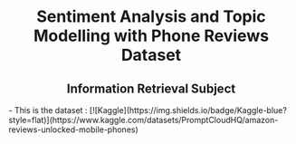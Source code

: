 <div id="header" align="center">
  <h1><strong>Sentiment Analysis and Topic Modelling with Phone Reviews Dataset</strong></h1>
  <h2 align="center">Information Retrieval Subject</h2>
</div>

<div id="content">
  - This is the dataset : [![Kaggle](https://img.shields.io/badge/Kaggle-blue?style=flat)](https://www.kaggle.com/datasets/PromptCloudHQ/amazon-reviews-unlocked-mobile-phones)
  <a href="https://www.kaggle.com/datasets/PromptCloudHQ/amazon-reviews-unlocked-mobile-phones"
    <img src="https://img.shields.io/badge/Kaggle-blue"/>
  </a>
</div>
